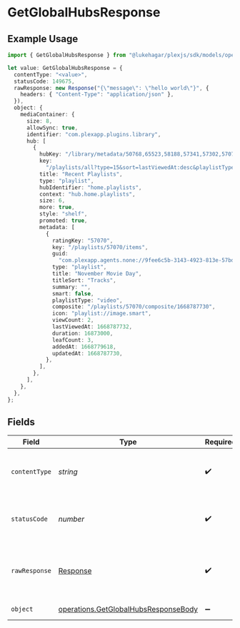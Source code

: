 # GetGlobalHubsResponse

## Example Usage

```typescript
import { GetGlobalHubsResponse } from "@lukehagar/plexjs/sdk/models/operations";

let value: GetGlobalHubsResponse = {
  contentType: "<value>",
  statusCode: 149675,
  rawResponse: new Response("{\"message\": \"hello world\"}", {
    headers: { "Content-Type": "application/json" },
  }),
  object: {
    mediaContainer: {
      size: 8,
      allowSync: true,
      identifier: "com.plexapp.plugins.library",
      hub: [
        {
          hubKey: "/library/metadata/50768,65523,58188,57341,57302,57070",
          key:
            "/playlists/all?type=15&sort=lastViewedAt:desc&playlistType=video,audio",
          title: "Recent Playlists",
          type: "playlist",
          hubIdentifier: "home.playlists",
          context: "hub.home.playlists",
          size: 6,
          more: true,
          style: "shelf",
          promoted: true,
          metadata: [
            {
              ratingKey: "57070",
              key: "/playlists/57070/items",
              guid:
                "com.plexapp.agents.none://9fee6c5b-3143-4923-813e-57bd0190056c",
              type: "playlist",
              title: "November Movie Day",
              titleSort: "Tracks",
              summary: "",
              smart: false,
              playlistType: "video",
              composite: "/playlists/57070/composite/1668787730",
              icon: "playlist://image.smart",
              viewCount: 2,
              lastViewedAt: 1668787732,
              duration: 16873000,
              leafCount: 3,
              addedAt: 1668779618,
              updatedAt: 1668787730,
            },
          ],
        },
      ],
    },
  },
};
```

## Fields

| Field                                                                                               | Type                                                                                                | Required                                                                                            | Description                                                                                         |
| --------------------------------------------------------------------------------------------------- | --------------------------------------------------------------------------------------------------- | --------------------------------------------------------------------------------------------------- | --------------------------------------------------------------------------------------------------- |
| `contentType`                                                                                       | *string*                                                                                            | :heavy_check_mark:                                                                                  | HTTP response content type for this operation                                                       |
| `statusCode`                                                                                        | *number*                                                                                            | :heavy_check_mark:                                                                                  | HTTP response status code for this operation                                                        |
| `rawResponse`                                                                                       | [Response](https://developer.mozilla.org/en-US/docs/Web/API/Response)                               | :heavy_check_mark:                                                                                  | Raw HTTP response; suitable for custom response parsing                                             |
| `object`                                                                                            | [operations.GetGlobalHubsResponseBody](../../../sdk/models/operations/getglobalhubsresponsebody.md) | :heavy_minus_sign:                                                                                  | returns global hubs                                                                                 |